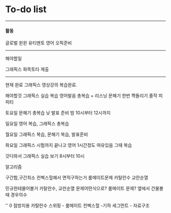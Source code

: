 # To-do list

----------------
#### 활동

글로벌 윈윈
유티멘토
영어 오픽준비

-----

해야할일

그래픽스 화목토타 제출


-----

현재 완료
그래픽스 영상강의 복습완료.

해야할것
그래픽스 실습 복습
영어발음 총복습 + 리스닝
문해기 한번 쫙돌리기
졸작 피피티


토요일 
문해기 총복습 낮
발표 준비 밤 10시부터 12시까지

일요일 
영어 복습, 그래픽스 총복습

월요일 
그래픽스 복습, 문해기 복습, 발표준비

화요일 
그래픽스 시험까지 끝나고 영어 1시간정도 여유있음 그때 복습

갓다와서
그래픽스 실습 보기 8시부터 10시

알고리즘

구간합,구간최소
컨벡스헐해서 면적구하는거
룸메이트문제
카탈란수
교란순열

민규한테물어볼거
카탈란수, 교란순열 문제어떤식으로?
룸메이트 문제?
옆에서 건물볼때 경우의수

''
0 점방지용 카탈란수
스위핑 - 룸메이트
컨벡스헐 -기하
세그먼트 - 자료구조




